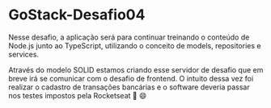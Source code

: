 # GoStack-Desafio04
Nesse desafio, a aplicação será para continuar treinando o conteúdo de Node.js junto ao TypeScript, utilizando o conceito de models, repositories e services.

Através do modelo SOLID estamos criando esse servidor de desafio que em breve irá se comunicar com o desafio de frontend.
O intuito dessa vez foi realizar o cadastro de transações bancárias e o software deveria passar nos testes impostos pela Rocketseat :rocket: :smile:

